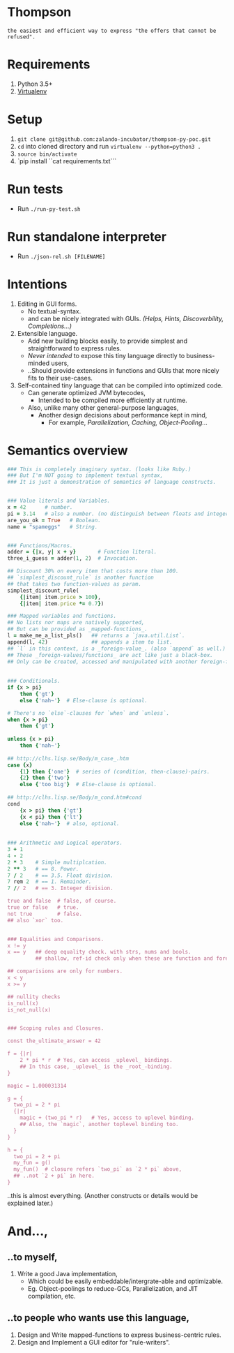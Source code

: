# Thompson

    the easiest and efficient way to express "the offers that cannot be refused".

# Requirements

1. Python 3.5+
2. [Virtualenv](https://virtualenv.pypa.io/en/stable/)


# Setup

1. `git clone git@github.com:zalando-incubator/thompson-py-poc.git`
2. `cd` into cloned directory and run `virtualenv --python=python3 .`
3. `source bin/activate`
4. `pip install ``cat requirements.txt```

# Run tests

* Run `./run-py-test.sh`


# Run standalone interpreter

* Run `./json-rel.sh [FILENAME]`


# Intentions

1. Editing in GUI forms.   
    * No textual-syntax.
    * and can be nicely integrated with GUIs. _(Helps, Hints,
     Discoverbility, Completions...)_
2. Extensible language.
    * Add new building blocks easily, to provide simplest and
      straightforward to express rules.
    * *Never intended* to expose this tiny language directly to
      business-minded users,
    * ..Should provide extensions in functions and GUIs that more
      nicely fits to their use-cases.
3. Self-contained tiny language that can be compiled into optimized code.
    * Can generate optimized JVM bytecodes,
      * Intended to be compiled more efficiently at runtime.
    * Also, unlike many other general-purpose languages,
       * Another design decisions about performance kept in mind,
         * For example, _Parallelization, Caching, Object-Pooling..._
       
# Semantics overview

```ruby
### This is completely imaginary syntax. (looks like Ruby.)
### But I'm NOT going to implement textual syntax,
### It is just a demonstration of semantics of language constructs.


### Value literals and Variables.
x = 42      # number.
pi = 3.14   # also a number. (no distinguish between floats and integers)
are_you_ok = True   # Boolean.
name = "spameggs"   # String.


### Functions/Macros.
adder = {|x, y| x + y}       # Function literal.
three_i_guess = adder(1, 2)  # Invocation.

## Discount 30% on every item that costs more than 100.
## `simplest_discount_rule` is another function
## that takes two function-values as param.
simplest_discount_rule(
    {|item| item.price > 100},
    {|item| item.price *= 0.7})

### Mapped variables and functions.
## No lists nor maps are natively supported,
## But can be provided as _mapped-functions_.
l = make_me_a_list_pls()   ## returns a `java.util.List`.
append(l, 42)              ## appends a item to list.
## `l` in this context, is a _foreign-value_. (also `append` as well.)
## These _foreign-values/functions_ are act like just a black-box.
## Only can be created, accessed and manipulated with another foreign-functions.
    
    
### Conditionals.
if {x > pi} 
    then {'gt'} 
    else {'nah~'}  # Else-clause is optional.

# There's no `else`-clauses for `when` and `unless`.
when {x > pi}
    then {'gt'}
    
unless {x > pi}
    then {'nah~'}
    
## http://clhs.lisp.se/Body/m_case_.htm    
case {x}
    {1} then {'one'}  # series of (condition, then-clause)-pairs.
    {2} then {'two'}
    else {'too big'}  # Else-clause is optional.
    
## http://clhs.lisp.se/Body/m_cond.htm#cond
cond
    {x > pi} then {'gt'}
    {x < pi} then {'lt'}
    else {'nah~'}  # also, optional.    
    
    
### Arithmetic and Logical operators.
3 + 1
4 - 2
2 * 3    # Simple multiplcation.
2 ** 3   # == 8. Power.
7 / 2    # == 3.5. Float division.
7 rem 2  # == 1. Remainder.
7 // 2   # == 3. Integer division.

true and false  # false, of course.
true or false   # true.
not true        # false.
## also `xor` too.


### Equalities and Comparisons.
x != y
x == y   ## deep equality check. with strs, nums and bools.
         ## shallow, ref-id check only when these are function and foreign.

## comparisions are only for numbers.
x < y
x >= y

## nullity checks
is_null(x)
is_not_null(x)


### Scoping rules and Closures.

const the_ultimate_answer = 42

f = {|r|
    2 * pi * r  # Yes, can access _uplevel_ bindings.
    ## In this case, _uplevel_ is the _root_-binding.
}

magic = 1.000031314

g = {
  two_pi = 2 * pi
  {|r|
    magic + (two_pi * r)   # Yes, access to uplevel binding.
    ## Also, the `magic`, another toplevel binding too.
  }
}

h = {
  two_pi = 2 + pi
  my_fun = g()
  my_fun()  # closure refers `two_pi` as `2 * pi` above, 
  ## ..not `2 + pi` in here.
}

```

..this is almost everything. 
(Another constructs or details would be explained later.)


# And...,

## ..to myself,
1. Write a good Java implementation,
    * Which could be easily embeddable/intergrate-able and optimizable.
    * Eg. Object-poolings to reduce-GCs, Parallelization, and JIT compilation, etc.
   
## ..to people who wants use this language,
1. Design and Write mapped-functions to express business-centric rules.
2. Design and Implement a GUI editor for "rule-writers".

